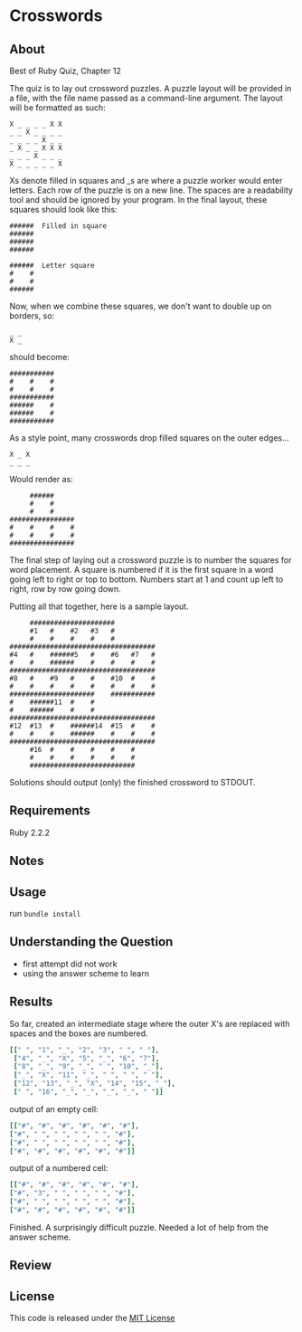 # Crosswords

## About

Best of Ruby Quiz, Chapter 12

The quiz is to lay out crossword puzzles. A puzzle layout will be provided in a file, with the file name passed as a command-line argument. The layout will be formatted as such:

```
X _ _ _ _ X X
_ _ X _ _ _ _
_ _ _ _ X _ _
_ X _ _ X X X
_ _ _ X _ _ _
X _ _ _ _ _ X
```

Xs denote filled in squares and _s are where a puzzle worker would enter letters. Each row of the puzzle is on a new line. The spaces are a readability tool and should be ignored by your program. In the final layout, these squares should look like this:

```
######  Filled in square
######
######
######

######  Letter square
#    #
#    #
######
```

Now, when we combine these squares, we don't want to double up on borders, so:

```
_ _
X _
```
should become:
```
###########
#    #    #
#    #    #
###########
######    #
######    #
###########
```
As a style point, many crosswords drop filled squares on the outer edges...
```
X _ X
_ _ _
```
Would render as:
```
     ######     
     #    #     
     #    #     
################
#    #    #    #
#    #    #    #
################
```

The final step of laying out a crossword puzzle is to number the squares for word placement. A square is numbered if it is the first square in a word going left to right or top to bottom. Numbers start at 1 and count up left to right, row by row going down.

Putting all that together, here is a sample layout. 
```
     #####################          
     #1   #    #2   #3   #          
     #    #    #    #    #          
####################################
#4   #    ######5   #    #6   #7   #
#    #    ######    #    #    #    #
####################################
#8   #    #9   #    #    #10  #    #
#    #    #    #    #    #    #    #
#####################    ###########
#    ######11  #    #               
#    ######    #    #               
####################################
#12  #13  #    ######14  #15  #    #
#    #    #    ######    #    #    #
####################################
     #16  #    #    #    #    #     
     #    #    #    #    #    #     
     ##########################     
```
Solutions should output (only) the finished crossword to STDOUT.

## Requirements

Ruby 2.2.2

## Notes

## Usage

run `bundle install`

## Understanding the Question

- first attempt did not work
- using the answer scheme to learn

## Results

So far, created an intermediate stage where the outer X's are replaced with spaces and the boxes are numbered.

```ruby
[[" ", "1", "_", "2", "3", " ", " "],
 ["4", "_", "X", "5", "_", "6", "7"],
 ["8", "_", "9", "_", " ", "10", "_"],
 ["_", "X", "11", "_", " ", " ", " "],
 ["12", "13", "_", "X", "14", "15", "_"],
 [" ", "16", "_", "_", "_", "_", " "]]
 ```

output of an empty cell: 

 ```ruby
 [["#", "#", "#", "#", "#", "#"], 
 ["#", " ", " ", " ", " ", "#"], 
 ["#", " ", " ", " ", " ", "#"], 
 ["#", "#", "#", "#", "#", "#"]]
 ```

 output of a numbered cell: 

 ```ruby
 [["#", "#", "#", "#", "#", "#"], 
 ["#", "3", " ", " ", " ", "#"], 
 ["#", " ", " ", " ", " ", "#"], 
 ["#", "#", "#", "#", "#", "#"]]
 ```

Finished. A surprisingly difficult puzzle. Needed a lot of help from the answer scheme.

## Review

## License

This code is released under the [MIT License](http://www.opensource.org/licenses/MIT)


